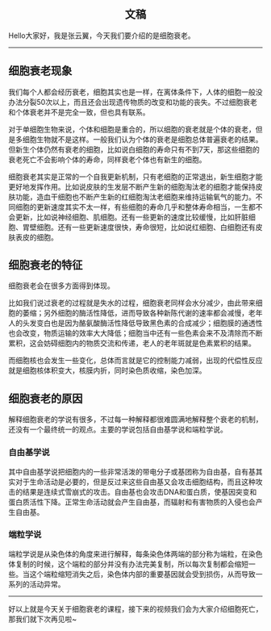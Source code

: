 <h2 align = "center">文稿</h2>

Hello大家好，我是张云翼，今天我们要介绍的是细胞衰老。

---

## 细胞衰老现象

我们每个人都会经历衰老，细胞其实也是一样，在离体条件下，人体的细胞一般没办法分裂50次以上，而且还会出现遗传物质的改变和功能的丧失。不过细胞衰老和个体衰老并不是完全一致，但也具有联系。

对于单细胞生物来说，个体和细胞是重合的，所以细胞的衰老就是个体的衰老，但是多细胞生物就不是这样。一般我们认为个体的衰老是细胞总体普遍衰老的结果。但新生个体仍然有衰老的细胞，比如说白细胞的寿命只有不到7天，那这些细胞的衰老死亡不会影响个体的寿命，同样衰老个体也有新生的细胞。

细胞衰老其实是正常的一个自我更新机制，只有老细胞的正常退出，新生细胞才能更好地发挥作用。比如说皮肤的生发层不断产生新的细胞淘汰老的细胞才能保持皮肤功能，造血干细胞也不断产生新的红细胞淘汰老细胞来维持运输氧气的能力。不同细胞的更新速度其实不太一样，有些细胞的寿命几乎和整体寿命相当，一生都不会更新，比如说神经细胞、肌细胞。还有一些更新的速度比较缓慢，比如肝脏细胞、胃壁细胞。还有一些更新速度很快，寿命很短，比如说红细胞、白细胞还有皮肤表皮的细胞。

## 细胞衰老的特征

细胞衰老会在很多方面得到体现。

比如我们说过衰老的过程就是失水的过程，细胞衰老同样会水分减少，由此带来细胞的萎缩；另外细胞的酶活性降低，进而导致各种新陈代谢的速率都会减慢，老年人的头发变白也是因为酪氨酸酶活性降低导致黑色素的合成减少；细胞膜的通透性也会改变，物质运输的效率大大降低；细胞当中还有一些色素会来不及清除而不断累积，这会妨碍细胞内的物质交流和传递，老人的老年斑就是色素累积的结果。

而细胞核也会发生一些变化，总体而言就是它的控制能力减弱，出现的代偿性反应就是细胞核体积变大，核膜内折，同时染色质收缩，染色加深。

## 细胞衰老的原因

解释细胞衰老的学说有很多，不过每一种解释都很难圆满地解释整个衰老的机制，还没有一个最终统一的观点。主要的学说包括自由基学说和端粒学说。

### 自由基学说

其中自由基学说把细胞内的一些非常活泼的带电分子或基团称为自由基，自有基其实对于生命活动是必要的，但是反过来这些自由基又会攻击细胞结构，而且这种攻击的结果是连续式雪崩式的攻击。自由基也会攻击DNA和蛋白质，使基因突变和蛋白质活性下降。正常生命活动就会产生自由基，而辐射和有害物质的入侵也会产生自由基。

### 端粒学说

端粒学说是从染色体的角度来进行解释，每条染色体两端的部分称为端粒，在染色体复制的时候，这个端粒的部分并没有办法完美复制，所以每次复制都会缩短一些。当这个端粒缩短消失之后，染色体内部的重要基因就会受到损伤，从而导致一系列的活动异常。

---

好以上就是今天关于细胞衰老的课程，接下来的视频我们会为大家介绍细胞死亡，那我们就下次再见啦~